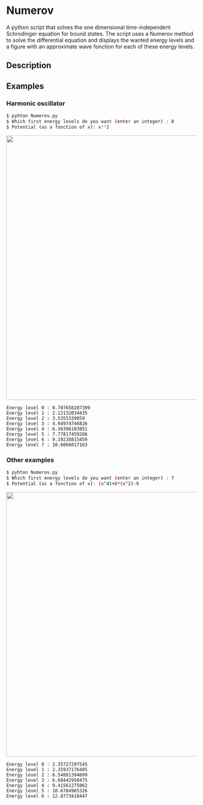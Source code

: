 # Numerov

A python script that solves the one dimensional time-independent Schrodinger equation for bound states.  The script uses a Numerov method to solve the differential equation and displays the wanted energy levels and a figure with an approximate wave fonction for each of these energy levels.

## Description


## Examples

### Harmonic oscillator

```sh
$ pyhton Numerov.py
$ Which first energy levels do you want (enter an integer) : 8
$ Potential (as a fonction of x): x**2
```

<img src="/Examples/Harm_pot.gif?raw=true" width="1100" height="700" />

```
Energy level 0 : 0.707658207399
Energy level 1 : 2.12132034435
Energy level 2 : 3.5355339059
Energy level 3 : 4.94974746826
Energy level 4 : 6.36396103051
Energy level 5 : 7.77817459266
Energy level 6 : 9.19238815459
Energy level 7 : 10.6066017163
```

### Other examples

```sh
$ pyhton Numerov.py
$ Which first energy levels do you want (enter an integer) : 7
$ Potential (as a fonction of x): (x^4)+6*(x^2)-9
```

<img src="/Examples/Double_pot.gif?raw=true" width="1100" height="700" />

```
Energy level 0 : 2.35727297545
Energy level 1 : 2.35937176485
Energy level 2 : 6.54881394689
Energy level 3 : 6.68442950475
Energy level 4 : 9.41561275062
Energy level 5 : 10.6784965326
Energy level 6 : 12.8773418447
```
